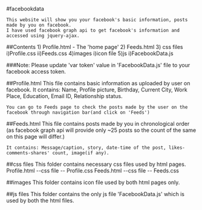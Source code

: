 #facebookdata

	This website will show you your facebook's basic information, posts made by you on facebook.
	I have used facebook graph api to get facebook's information and accessed using jquery-ajax.

##Contents
	1) Profile.html - The 'home page'
	2) Feeds.html
	3) css files
		i)Profile.css
		ii)Feeds.css
	4)images
		i)icon file
	5)js
		i)FacebookData.js

###Note: 
	Please update 'var token' value in 'FacebookData.js' file to your facebook access token.

##Profile.html
	This file contains basic information as uploaded by user on facebook.
	It contains: Name, Profile picture, Birthday, Current City, Work Place, Education, Email ID, Relationship status.

	You can go to Feeds page to check the posts made by the user on the facebook through navigation bar(and click on 'Feeds')

##Feeds.html
	This file contains posts made by you in chronological order (as facebook graph api will provide only ~25 posts so the count of the same on this page will differ.)
	
	It contains: Message/caption, story, date-time of the post, likes-comments-shares' count, image(if any).
	
##css files
	This folder contains necessary css files used by html pages.
	Profile.html --css file -- Profile.css
	Feeds.html --css file -- Feeds.css

##images
	This folder contains icon file used by both html pages only.

##js files
	This folder contains the only js file 'FacebookData.js' which is used by both the html files.
